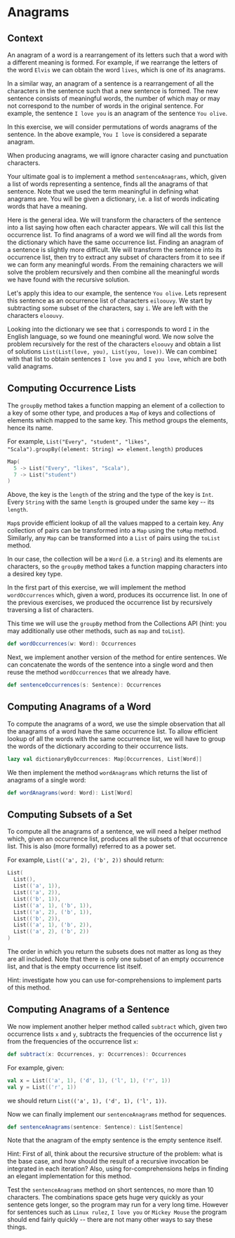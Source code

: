 # Anagrams

## Context
An anagram of a word is a rearrangement of its letters such that a word with a different meaning is formed.
For example, if we rearrange the letters of the word `Elvis` we can obtain the word `lives`, which is one of its
anagrams.

In a similar way, an anagram of a sentence is a rearrangement of all the characters in the sentence such that a new
sentence is formed. The new sentence consists of meaningful words, the number of which may or may not correspond to the
number of words in the original sentence.
For example, the sentence `I love you` is an anagram of the sentence `You olive`.

In this exercise, we will consider permutations of words anagrams of the sentence. In the above example, `You I love`
is considered a separate anagram.

When producing anagrams, we will ignore character casing and punctuation characters.

Your ultimate goal is to implement a method `sentenceAnagrams`, which, given a list of words representing a sentence,
finds all the anagrams of that sentence. Note that we used the term meaningful in defining what anagrams are.
You will be given a dictionary, i.e. a list of words indicating words that have a meaning.

Here is the general idea. We will transform the characters of the sentence into a list saying how often each character
appears. We will call this list the occurrence list. To find anagrams of a word we will find all the words from the
dictionary which have the same occurrence list. Finding an anagram of a sentence is slightly more difficult. We will
transform the sentence into its occurrence list, then try to extract any subset of characters from it to see if we can
form any meaningful words. From the remaining characters we will solve the problem recursively and then combine all the
meaningful words we have found with the recursive solution.

Let's apply this idea to our example, the sentence `You olive`. Lets represent this sentence as an occurrence list of
characters `eiloouvy`. We start by subtracting some subset of the characters, say `i`. We are left with the characters
`eloouvy`.

Looking into the dictionary we see that `i` corresponds to word `I` in the English language, so we found one meaningful
word. We now solve the problem recursively for the rest of the characters `eloouvy` and obtain a list of solutions
`List(List(love, you), List(you, love))`. We can combine`I` with that list to obtain sentences `I love you` and
`I you love`, which are both valid anagrams.

## Computing Occurrence Lists
The `groupBy` method takes a function mapping an element of a collection to a key of some other type, and produces a
`Map` of keys and collections of elements which mapped to the same key. This method groups the elements, hence its name.

For example, `List("Every", "student", "likes", "Scala").groupBy((element: String) => element.length)` produces
```scala
Map(
  5 -> List("Every", "likes", "Scala"),
  7 -> List("student")
)
```

Above, the key is the `length` of the string and the type of the key is `Int`. Every `String` with the same `length`
is grouped under the same key -- its `length`.

`Map`s provide efficient lookup of all the values mapped to a certain key. Any collection of pairs can be transformed
into a `Map` using the `toMap` method. Similarly, any `Map` can be transformed into a `List` of pairs using the `toList`
method.

In our case, the collection will be a `Word` (i.e. a `String`) and its elements are characters, so the `groupBy` method
takes a function mapping characters into a desired key type.

In the first part of this exercise, we will implement the method `wordOccurrences` which, given a word, produces its
occurrence list. In one of the previous exercises, we produced the occurrence list by recursively traversing a list of
characters.

This time we will use the `groupBy` method from the Collections API (hint: you may additionally use other methods, such
as `map` and `toList`). 

```scala
def wordOccurrences(w: Word): Occurrences
```

Next, we implement another version of the method for entire sentences. We can concatenate the words of the sentence into
a single word and then reuse the method `wordOccurrences` that we already have.

```scala
def sentenceOccurrences(s: Sentence): Occurrences
```

## Computing Anagrams of a Word
To compute the anagrams of a word, we use the simple observation that all the anagrams of a word have the same
occurrence list. To allow efficient lookup of all the words with the same occurrence list, we will have to group the
words of the dictionary according to their occurrence lists.

```scala
lazy val dictionaryByOccurrences: Map[Occurrences, List[Word]]
```

We then implement the method `wordAnagrams` which returns the list of anagrams of a single word:
```scala
def wordAnagrams(word: Word): List[Word]
```

## Computing Subsets of a Set
To compute all the anagrams of a sentence, we will need a helper method which, given an occurrence list, produces all
the subsets of that occurrence list. This is also (more formally) referred to as a power set.

For example, `List(('a', 2), ('b', 2))` should return:
```scala
List(
  List(),
  List(('a', 1)),
  List(('a', 2)),
  List(('b', 1)),
  List(('a', 1), ('b', 1)),
  List(('a', 2), ('b', 1)),
  List(('b', 2)),
  List(('a', 1), ('b', 2)),
  List(('a', 2), ('b', 2))
)
```
The order in which you return the subsets does not matter as long as they are all included. Note that there is only one
subset of an empty occurrence list, and that is the empty occurrence list itself.

Hint: investigate how you can use for-comprehensions to implement parts of this method.

## Computing Anagrams of a Sentence
We now implement another helper method called `subtract` which, given two occurrence lists `x` and `y`, subtracts the
frequencies of the occurrence list `y` from the frequencies of the occurrence list `x`:
```scala
def subtract(x: Occurrences, y: Occurrences): Occurrences
```

For example, given:
```scala
val x = List(('a', 1), ('d', 1), ('l', 1), ('r', 1))
val y = List(('r', 1))
```
we should return `List(('a', 1), ('d', 1), ('l', 1))`.

Now we can finally implement our `sentenceAnagrams` method for sequences.
```scala
def sentenceAnagrams(sentence: Sentence): List[Sentence]
```
Note that the anagram of the empty sentence is the empty sentence itself.

Hint: First of all, think about the recursive structure of the problem: what is the base case, and how should the
result of a recursive invocation be integrated in each iteration? Also, using for-comprehensions helps in finding an
elegant implementation for this method.

Test the `sentenceAnagrams` method on short sentences, no more than 10 characters. The combinations space gets huge
very quickly as your sentence gets longer, so the program may run for a very long time. However for sentences such as
`Linux rulez`, `I love you` or `Mickey Mouse` the program should end fairly quickly -- there are not many other ways to
say these things.
